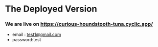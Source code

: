 # The Deployed Version

### We are live on  https://curious-houndstooth-tuna.cyclic.app/


* email : test1@gmail.com
* password:test
